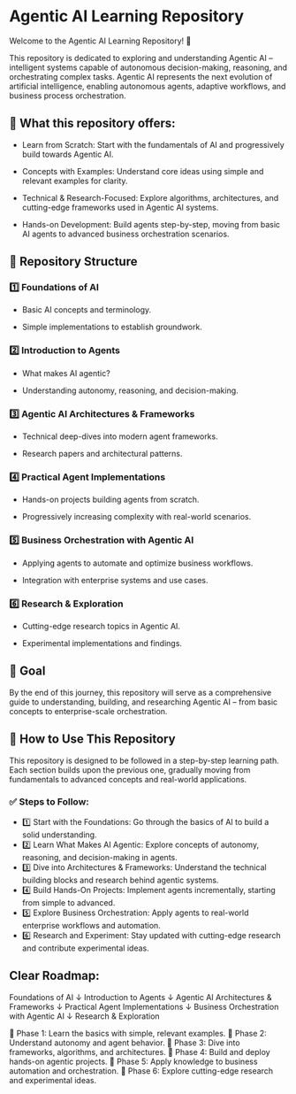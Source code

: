 # Agentic AI Learning Repository
Welcome to the Agentic AI Learning Repository! 🚀

This repository is dedicated to exploring and understanding Agentic AI – intelligent systems capable of autonomous decision-making, reasoning, and orchestrating complex tasks. Agentic AI represents the next evolution of artificial intelligence, enabling autonomous agents, adaptive workflows, and business process orchestration.

## 📌 What this repository offers:
- Learn from Scratch: Start with the fundamentals of AI and progressively build towards Agentic AI.

- Concepts with Examples: Understand core ideas using simple and relevant examples for clarity.

- Technical & Research-Focused: Explore algorithms, architectures, and cutting-edge frameworks used in Agentic AI systems.

- Hands-on Development: Build agents step-by-step, moving from basic AI agents to advanced business orchestration scenarios.

## 📂 Repository Structure
### 1️⃣ Foundations of AI

- Basic AI concepts and terminology.

- Simple implementations to establish groundwork.

### 2️⃣ Introduction to Agents

- What makes AI agentic?

- Understanding autonomy, reasoning, and decision-making.

### 3️⃣ Agentic AI Architectures & Frameworks

- Technical deep-dives into modern agent frameworks.

- Research papers and architectural patterns.

### 4️⃣ Practical Agent Implementations

- Hands-on projects building agents from scratch.

- Progressively increasing complexity with real-world scenarios.

### 5️⃣ Business Orchestration with Agentic AI

- Applying agents to automate and optimize business workflows.

- Integration with enterprise systems and use cases.

### 6️⃣ Research & Exploration

- Cutting-edge research topics in Agentic AI.

- Experimental implementations and findings.

## 🎯 Goal
By the end of this journey, this repository will serve as a comprehensive guide to understanding, building, and researching Agentic AI – from basic concepts to enterprise-scale orchestration.

## 🚀 How to Use This Repository
This repository is designed to be followed in a step-by-step learning path. Each section builds upon the previous one, gradually moving from fundamentals to advanced concepts and real-world applications.

### ✅ Steps to Follow:
- 1️⃣ Start with the Foundations: Go through the basics of AI to build a solid understanding.
- 2️⃣ Learn What Makes AI Agentic: Explore concepts of autonomy, reasoning, and decision-making in agents.
- 3️⃣ Dive into Architectures & Frameworks: Understand the technical building blocks and research behind agentic systems.
- 4️⃣ Build Hands-On Projects: Implement agents incrementally, starting from simple to advanced.
- 5️⃣ Explore Business Orchestration: Apply agents to real-world enterprise workflows and automation.
- 6️⃣ Research and Experiment: Stay updated with cutting-edge research and contribute experimental ideas.

## Clear Roadmap:
Foundations of AI
      ↓
Introduction to Agents
      ↓
Agentic AI Architectures & Frameworks
      ↓
Practical Agent Implementations
      ↓
Business Orchestration with Agentic AI
      ↓
Research & Exploration

📌 Phase 1: Learn the basics with simple, relevant examples.
📌 Phase 2: Understand autonomy and agent behavior.
📌 Phase 3: Dive into frameworks, algorithms, and architectures.
📌 Phase 4: Build and deploy hands-on agentic projects.
📌 Phase 5: Apply knowledge to business automation and orchestration.
📌 Phase 6: Explore cutting-edge research and experimental ideas.
